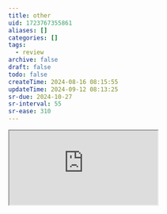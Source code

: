```yaml
---
title: other
uid: 1723767355861
aliases: []
categories: []
tags:
  - review
archive: false
draft: false
todo: false
createTime: 2024-08-16 08:15:55
updateTime: 2024-09-12 08:13:25
sr-due: 2024-10-27
sr-interval: 55
sr-ease: 310
---
```


<iframe
  class="iframe_full"
  src="https://dict.youdao.com/result?word=other&lang=en"
>
</iframe>
